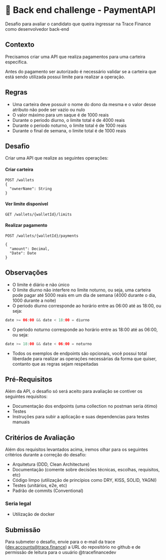 # 🚀 Back end challenge - PaymentAPI

Desafio para avaliar o candidato que queira ingressar na Trace Finance como desenvolvedor back-end

## Contexto

Precisamos criar uma API que realiza pagamentos para uma carteira especifica.

Antes do pagamento ser autorizado é necessário validar se a carteira que está sendo utilizada possui limite para realizar a operação.

## Regras

- Uma carteira deve possuir o nome do dono da mesma e o valor desse atributo não pode ser vazio ou nulo
- O valor máximo para um saque é de 1000 reais
- Durante o periodo diurno, o limite total é de 4000 reais
- Durante o periodo noturno, o limite total é de 1000 reais
- Durante o final de semana, o limite total é de 1000 reais

## Desafio

Criar uma API que realize as seguintes operações:

#### Criar carteira
```
POST /wallets
{
  "ownerName": String
}
```

#### Ver limite disponível
```
GET /wallets/{walletId}/limits
```

#### Realizar pagamento
```
POST /wallets/{walletId}/payments

{
  "amount": Decimal,
  "Date": Date
}
```

## Observações
- O limite é diário e não único
- O limite diurno não interfere no limite noturno, ou seja, uma carteira pode pagar até 5000 reais em um dia de semana (4000 durante o dia, 1000 durante a noite)
- O periodo diurno corresponde ao horário entre as 06:00 até as 18:00, ou seja:
```kotlin
date >= 06:00 && date < 18:00 = diurno
```
- O periodo noturno corresponde ao horário entre as 18:00 até as 06:00, ou seja:
```kotlin
date >= 18:00 && date < 06:00 = noturno
```
- Todos os exemplos de endpoints são opcionais, você possui total liberdade para realizar as operações necessárias da forma que quiser, contanto que as regras sejam respeitadas

## Pré-Requisitos

Além da API, o desafio só será aceito para avaliação se contiver os seguintes requisitos:
- Documentação dos endpoints (uma collection no postman seria ótimo)
- Testes
- Instruções para subir a aplicação e suas dependencias para testes manuais

## Critérios de Avaliação

Além dos requisitos levantados acima, iremos olhar para os seguintes critérios durante a correção do desafio:

- Arquitetura (DDD, Clean Architecture)
- Documentação (comente sobre decisões técnicas, escolhas, requisitos, etc)
- Código limpo (utilização de princípios como DRY, KISS, SOLID, YAGNI)
- Testes (unitários, e2e, etc)
- Padrão de commits (Conventional)

### Seria legal

- Utilização de docker

## Submissão
Para submeter o desafio, envie para o e-mail da trace (dev.accounts@trace.finance) a URL do repositório no github e de permissão de leitura para o usuário @tracefinancedev
